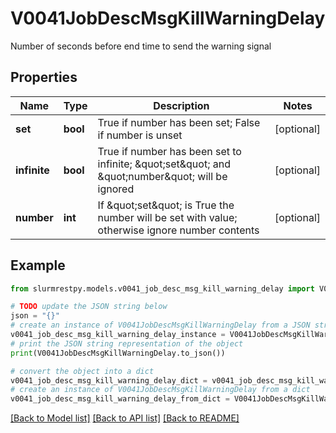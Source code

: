 # V0041JobDescMsgKillWarningDelay

Number of seconds before end time to send the warning signal

## Properties

Name | Type | Description | Notes
------------ | ------------- | ------------- | -------------
**set** | **bool** | True if number has been set; False if number is unset | [optional]
**infinite** | **bool** | True if number has been set to infinite; \&quot;set\&quot; and \&quot;number\&quot; will be ignored | [optional]
**number** | **int** | If \&quot;set\&quot; is True the number will be set with value; otherwise ignore number contents | [optional]

## Example

```python
from slurmrestpy.models.v0041_job_desc_msg_kill_warning_delay import V0041JobDescMsgKillWarningDelay

# TODO update the JSON string below
json = "{}"
# create an instance of V0041JobDescMsgKillWarningDelay from a JSON string
v0041_job_desc_msg_kill_warning_delay_instance = V0041JobDescMsgKillWarningDelay.from_json(json)
# print the JSON string representation of the object
print(V0041JobDescMsgKillWarningDelay.to_json())

# convert the object into a dict
v0041_job_desc_msg_kill_warning_delay_dict = v0041_job_desc_msg_kill_warning_delay_instance.to_dict()
# create an instance of V0041JobDescMsgKillWarningDelay from a dict
v0041_job_desc_msg_kill_warning_delay_from_dict = V0041JobDescMsgKillWarningDelay.from_dict(v0041_job_desc_msg_kill_warning_delay_dict)
```
[[Back to Model list]](../README.md#documentation-for-models) [[Back to API list]](../README.md#documentation-for-api-endpoints) [[Back to README]](../README.md)



